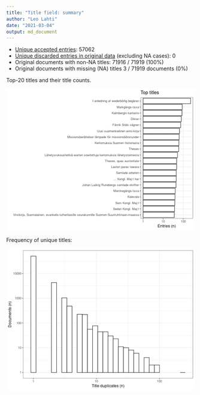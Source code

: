 ```yaml
---
title: "Title field: summary"
author: "Leo Lahti"
date: "2021-03-04"
output: md_document
---
```





* [Unique accepted entries](output.tables/title_accepted.csv): 57062
* [Unique discarded entries in original data](output.tables/title_discarded.csv) (excluding NA cases): 0
* Original documents with non-NA titles: 71916 / 71919 (100%)
* Original documents with missing (NA) titles 3 / 71919 documents (0%)


Top-20 titles and their title counts.

![plot of chunk summarytitle](figure/rmd_title_summarytitle-1.png)



Frequency of unique titles:

![plot of chunk uniquetitles](figure/rmd_title_uniquetitles-1.png)




